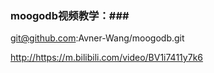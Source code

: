 ### moogodb视频教学：###

git@github.com:Avner-Wang/moogodb.git

<http://https://m.bilibili.com/video/BV1i7411y7k6>

